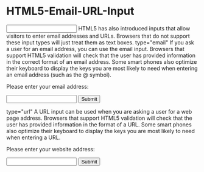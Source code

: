 # HTML5-Email-URL-Input

<input>
HTML5 has also introduced inputs that allow visitors to enter email addresses and URLs. Browsers that do not support these input types will just treat them as text boxes.
type="email"
If you ask a user for an email address, you can use the email input. Browsers that support HTML5 validation will check that the user has provided information in the correct format of an email address. Some smart phones also optimize their keyboard to display the keys you are most likely to need when entering an email address (such as the @ symbol).


<form action="http://www.example.org/subscribe.php"> 
 <p>Please enter your email address:</p>
 <input type="email" name="email" />
 <input type="submit" value="Submit" />
</form>


type="url"
A URL input can be used when you are asking a user for a web page address. Browsers that support HTML5 validation will check that the user has provided information in the format of a URL. Some smart phones also optimize their keyboard to display the keys you are most likely to need when entering a URL.

<form action="http://www.example.org/profile.php"> 
 <p>Please enter your website address:</p>
 <input type="url" name="website" />
 <input type="submit" value="Submit" />
</form>
